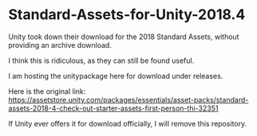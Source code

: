# Standard-Assets-for-Unity-2018.4
Unity took down their download for the 2018 Standard Assets, without providing an archive download. 

I think this is ridiculous, as they can still be found useful. 

I am hosting the unitypackage here for download under releases. 

Here is the original link: https://assetstore.unity.com/packages/essentials/asset-packs/standard-assets-2018-4-check-out-starter-assets-first-person-thi-32351

If Unity ever offers it for download officially, I will remove this repository.
